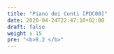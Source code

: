 ```yaml
---
title: "Piano dei Conti [PDC00]"
date: 2020-04-24T22:47:10+02:00
draft: false
weight : 15
pre: "<b>8.2 </b>"
---
```



